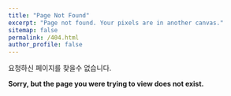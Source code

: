 ```yaml
---
title: "Page Not Found"
excerpt: "Page not found. Your pixels are in another canvas."
sitemap: false
permalink: /404.html
author_profile: false
---
```


요청하신 페이지를 찾을수 없습니다.

**Sorry, but the page you were trying to view does not exist.**

<!-- <script>
  var GOOG_FIXURL_LANG = 'en';
  var GOOG_FIXURL_SITE = 'https://jagarian1.github.io'
</script>
<script src="https://linkhelp.clients.google.com/tbproxy/lh/wm/fixurl.js">
</script> -->
